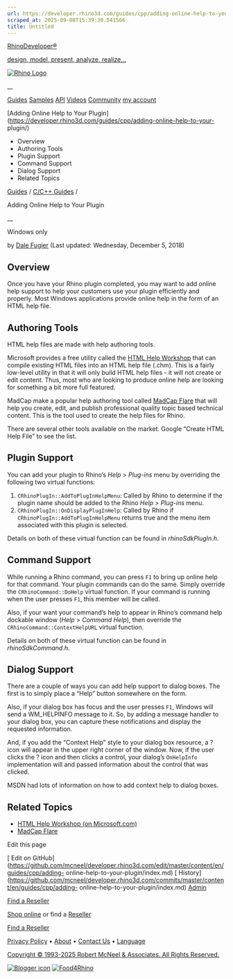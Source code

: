 ```yaml
---
url: https://developer.rhino3d.com/guides/cpp/adding-online-help-to-your-plugin/
scraped_at: 2025-09-08T15:39:30.541566
title: Untitled
---
```


[RhinoDeveloper®](/)

[design, model, present, analyze, realize...](/)

[![Rhino Logo](https://developer.rhino3d.com/images/rhinodevlogo.png)](/)

__

[Guides](https://developer.rhino3d.com/guides)
[Samples](https://developer.rhino3d.com/samples)
[API](https://developer.rhino3d.com/api)
[Videos](https://developer.rhino3d.com/videos)
[Community](https://discourse.mcneel.com/c/rhino-developer) [my account
](https://www.rhino3d.com/my-account/ "Manage your account, licenses, and
teams")

[Adding Online Help to Your
Plugin](https://developer.rhino3d.com/guides/cpp/adding-online-help-to-your-
plugin/)

  * Overview
  * Authoring Tools
  * Plugin Support
  * Command Support
  * Dialog Support
  * Related Topics

[Guides](https://developer.rhino3d.com/en/guides/) / [C/C++
Guides](https://developer.rhino3d.com/en/guides/cpp/) /

Adding Online Help to Your Plugin

__

Windows only

by [Dale Fugier](https://discourse.mcneel.com/u/dale/) (Last updated:
Wednesday, December 5, 2018)

## Overview

Once you have your Rhino plugin completed, you may want to add online help
support to help your customers use your plugin efficiently and properly. Most
Windows applications provide online help in the form of an HTML help file.

## Authoring Tools

HTML help files are made with help authoring tools.

Microsoft provides a free utility called the [HTML Help
Workshop](http://www.microsoft.com/downloads/details.aspx?displaylang=en&FamilyID=00535334-c8a6-452f-9aa0-d597d16580cc)
that can compile existing HTML files into an HTML help file (.chm). This is a
fairly low-level utility in that it will only build HTML help files - it will
not create or edit content. Thus, most who are looking to produce online help
are looking for something a bit more full featured.

MadCap make a popular help authoring tool called [MadCap
Flare](http://www.madcapsoftware.com/products/flare/) that will help you
create, edit, and publish professional quality topic based technical content.
This is the tool used to create the help files for Rhino.

There are several other tools available on the market. Google “Create HTML
Help File” to see the list.

## Plugin Support

You can add your plugin to Rhino’s _Help_ > _Plug-ins_ menu by overriding the
following two virtual functions:

  1. `CRhinoPlugIn::AddToPlugInHelpMenu`: Called by Rhino to determine if the plugin name should be added to the Rhino _Help_ > _Plug-ins_ menu.
  2. `CRhinoPlugIn::OnDisplayPlugInHelp`: Called by Rhino if `CRhinoPlugIn::AddToPlugInHelpMenu` returns true and the menu item associated with this plugin is selected.

Details on both of these virtual function can be found in _rhinoSdkPlugIn.h_.

## Command Support

While running a Rhino command, you can press `F1` to bring up online help for
that command. Your plugin commands can do the same. Simply override the
`CRhinoCommand::DoHelp` virtual function. If your command is running when the
user presses `F1`, this member will be called.

Also, if your want your command’s help to appear in Rhino’s command help
dockable window (_Help_ > _Command Help_), then override the
`CRhinoCommand::ContextHelpURL` virtual function.

Details on both of these virtual function can be found in _rhinoSdkCommand.h_.

## Dialog Support

There are a couple of ways you can add help support to dialog boxes. The first
is to simply place a “Help” button somewhere on the form.

Also, if your dialog box has focus and the user presses `F1`, Windows will
send a WM_HELPINFO message to it. So, by adding a message handler to your
dialog box, you can capture these notifications and display the requested
information.

And, if you add the “Context Help” style to your dialog box resource, a ? icon
will appear in the upper right corner of the window. Now, if the user clicks
the ? icon and then clicks a control, your dialog’s `OnHelpInfo`
implementation will and passed information about the control that was clicked.

MSDN had lots of information on how to add context help to dialog boxes.

## Related Topics

  * [HTML Help Workshop (on Microsoft.com)](http://www.microsoft.com/downloads/details.aspx?displaylang=en&FamilyID=00535334-c8a6-452f-9aa0-d597d16580cc)
  * [MadCap Flare](http://www.madcapsoftware.com/products/flare/)

Edit this page

[ Edit on
GitHub](https://github.com/mcneel/developer.rhino3d.com/edit/master/content/en/guides/cpp/adding-
online-help-to-your-plugin/index.md) [
History](https://github.com/mcneel/developer.rhino3d.com/commits/master/content/en/guides/cpp/adding-
online-help-to-your-plugin/index.md) [
Admin](https://developer.rhino3d.com/admin)

[Find a Reseller](https://www.rhino3d.com/sales)

[Shop online](https://www.rhino3d.com/store) or find a
[Reseller](https://www.rhino3d.com/sales)

[Find a Reseller](https://www.rhino3d.com/sales)

[Privacy Policy](https://www.rhino3d.com/privacy) •
[About](https://www.rhino3d.com/mcneel/about) • [Contact
Us](https://www.rhino3d.com/mcneel/contact) • [
Language](https://www.rhino3d.com/language "Change to a different region or
language")

[Copyright © 1993-2025 Robert McNeel & Associates. All Rights
Reserved.](https://www.rhino3d.com/mcneel/about)

[](https://www.facebook.com/McNeelRhinoceros/)
[](https://twitter.com/bobmcneel) [](https://www.linkedin.com/groups/75313/)
[](https://www.youtube.com/user/RhinoGuide/videos) [](https://vimeo.com/rhino)
[![Blogger
icon](https://developer.rhino3d.com/images/blogger.svg)](http://blog.rhino3d.com/)
[![Food4Rhino](https://developer.rhino3d.com/images/f4r_icon_01.svg)](https://www.food4rhino.com)


